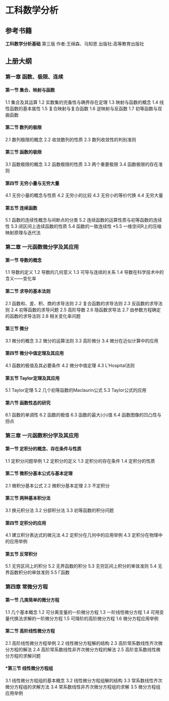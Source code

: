 # 工科数学分析
## 参考书籍
**工科数学分析基础** 第三版 作者:王绵森、马知恩 出版社:高等教育出版社
## 上册大纲
### 第一章 函数、极限、连续
#### 第一节 集合、映射与函数
1.1 集合及其运算
1.2 实数集的完备性与确界存在定理
1.3 映射与函数的概念
1.4 线性函数的基本属性
1.5 复合映射与复合函数
1.6 逆映射与反函数
1.7 初等函数与双曲函数
#### 第二节 数列的极限
2.1 数列极限的概念
2.2 收敛数列的性质
2.3 数列收敛性的判别准则
#### 第三节 函数的极限
3.1 函数极限的概念
3.2 函数极限的性质
3.3 两个重要极限
3.4 函数极限的存在准则
#### 第四节 无穷小量与无穷大量
4.1 无穷小量的概念与性质
4.2 无穷小的比较
4.3 无穷小的等价代换
4.4 无穷大量
#### 第五节 连续函数
5.1 函数的连续性概念与间断点的分类
5.2 连续函数的运算性质与初等函数的连续性
5.3 闭区间上连续函数的性质
5.4 函数的一致连续性
*5.5 一维空间R上的压缩映射原理与迭代法
### 第二章 一元函数微分学及其应用
#### 第一节 导数的概念
1.1 导数的定义
1.2 导数的几何意义
1.3 可导与连续的关系
1.4 导数在科学技术中的含义——变化率
#### 第二节 求导的基本法则
2.1 函数和、差、积、商的求导法则
2.2 复合函数的求导法则
2.3 反函数的求导法则
2.4 初等函数的求导问题
2.5 高阶导数
2.6 隐函数求导法
2.7 由参数方程确定的函数的求导法则
2.8 相关变化率问题
#### 第三节 微分
3.1 微分的概念
3.2 微分的运算法则
3.3 高阶微分
3.4 微分在近似计算中的应用
#### 第四节 微分中值定理及其应用
4.1 函数的极值及其必要条件
4.2 微分中值定理
4.3 L′Hospital法则
#### 第五节 Taylor定理及其应用
5.1 Taylor定理
5.2 几个初等函数的Maclaurin公式
5.3 Taylor公式的应用
#### 第六节 函数性态的研究
6.1 函数的单调性
6.2 函数的极值
6.3 函数的最大(小)值
6.4 函数图像的凹凸性与拐点
### 第三章 一元函数积分学及其应用
#### 第一节 定积分的概念、存在条件与性质
1.1 定积分问题举例
1.2 定积分的定义
1.3 定积分的存在条件
1.4 定积分的性质
#### 第二节 微积分基本公式与基本定理
2.1 微积分基本公式
2.2 微积分基本定理
2.3 不定积分
#### 第三节 两种基本积分法
3.1 换元积分法
3.2 分部积分法
3.3 初等函数的积分问题
#### 第四节 定积分的应用
4.1 建立积分表达式的微元法
4.2 定积分在几何中的应用举例
4.3 定积分在物理中的应用举例
#### 第五节 反常积分
5.1 无穷区间上的积分
5.2 无界函数的积分
5.3 无穷区间上积分的审敛准则
5.4 无界函数积分的审敛准则
5.5 Γ函数
### 第四章 常微分方程
#### 第一节 几类简单的微分方程
1.1 几个基本概念
1.2 可分离变量的一阶微分方程
1.3 一阶线性微分方程
1.4 可用变量代换法求解的一阶微分方程
1.5 可降阶的高阶微分方程
1.6 微分方程应用举例
#### 第二节 高阶线性微分方程
2.1 高阶线性微分方程举例
2.2 线性微分方程解的结构
2.3 高阶常系数线性齐次微分方程的解法
2.4 高阶常系数线性非齐次微分方程的解法
2.5 高阶变系数线性微分方程的求解问题
#### *第三节 线性微分方程组
3.1 线性微分方程组的基本概念
3.2 线性微分方程组解的结构
3.3 常系数线性齐次微分方程组的求解方法
3.4 常系数线性非齐次微分方程组的求解
3.5 微分方程组应用举例
